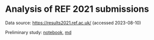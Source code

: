 # Analysis of REF 2021 submissions

Data source: https://results2021.ref.ac.uk/ (accessed 2023-08-10)

Preliminary study: [notebook](notebooks/STUDY_data.ipynb), [md](notebooks/study.md)